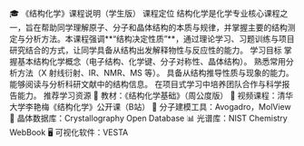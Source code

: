 🎓 《结构化学》课程说明（学生版）
课程定位
结构化学是化学专业核心课程之一，旨在帮助同学理解原子、分子和晶体结构的本质与规律，并掌握主要的结构测定与分析方法。本课程强调**“结构决定性质”**，通过理论学习、习题训练与项目研究结合的方式，让同学具备从结构出发解释物性与反应性的能力。
学习目标
掌握基本结构化学概念（电子结构、化学键、分子对称性、晶体结构）。
熟悉常用分析方法（X 射线衍射、IR、NMR、MS 等）。
具备从结构推导性质与现象的能力。
能够阅读与分析科研文献中的结构信息。
在项目式学习中培养团队合作与科学报告能力。
推荐学习资源
📘 教材：《结构化学基础》（周公度版）
🎥 视频课程：清华大学李艳梅《结构化学》公开课（B站）
🧩 分子建模工具：Avogadro，MolView
🔬 晶体数据库：Crystallography Open Database
📊 光谱库：NIST Chemistry WebBook
🖥️ 可视化软件：VESTA
